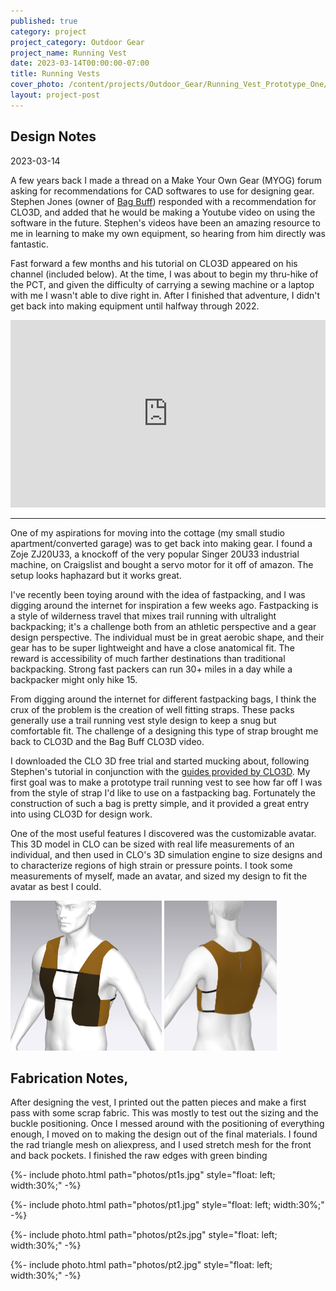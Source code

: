 ```yaml
---
published: true
category: project
project_category: Outdoor Gear
project_name: Running Vest
date: 2023-03-14T00:00:00-07:00
title: Running Vests
cover_photo: /content/projects/Outdoor_Gear/Running_Vest_Prototype_One/photos/cover_photo.jpg
layout: project-post
---
```


## Design Notes
2023-03-14

A few years back I made a thread on a Make Your Own Gear (MYOG) forum asking for recommendations for CAD softwares to use for designing gear. Stephen Jones (owner of [Bag Buff](https://www.bagbuff.com/)) responded with a recommendation for CLO3D, and added that he would be making a Youtube video on using the software in the future. Stephen's videos have been an amazing resource to me in learning to make my own equipment, so hearing from him directly was fantastic. 

Fast forward a few months and his tutorial on CLO3D appeared on his channel (included below). At the time, I was about to begin my thru-hike of the PCT, and given the difficulty of carrying a sewing machine or a laptop with me I wasn't able to dive right in. After I finished that adventure, I didn't get back into making equipment until halfway through 2022. 

<iframe width="100%" height="300" src="https://www.youtube.com/embed/TKXYGookZUw" title="YouTube video player" frameborder="0" allow="accelerometer; autoplay; clipboard-write; encrypted-media; gyroscope; picture-in-picture; web-share"> </iframe>

---

One of my aspirations for moving into the cottage (my small studio apartment/converted garage) was to get back into making gear. I found a Zoje ZJ20U33, a knockoff of the very popular Singer 20U33 industrial machine, on Craigslist and bought a servo motor for it off of amazon. The setup looks haphazard but it works great. 

I've recently been toying around with the idea of fastpacking, and I was digging around the internet for inspiration a few weeks ago. Fastpacking is a style of wilderness travel that mixes trail running with ultralight backpacking; it's a challenge both from an athletic perspective and a gear design perspective. The individual must be in great aerobic shape, and their gear has to be super lightweight and have a close anatomical fit. The reward is accessibility of much farther destinations than traditional backpacking. Strong fast packers can run 30+ miles in a day while a backpacker might only hike 15. 

From digging around the internet for different fastpacking bags, I think the crux of the problem is the creation of well fitting straps. These packs generally use a trail running vest style design to keep a snug but comfortable fit. The challenge of a designing this type of strap brought me back to CLO3D and the Bag Buff CLO3D video. 

I downloaded the CLO 3D free trial and started mucking about, following Stephen's tutorial in conjunction with the [guides provided by CLO3D](https://support.clo3d.com/hc/en-us/categories/360002306994-Lessons). My first goal was to make a prototype trail running vest to see how far off I was from the style of strap I'd like to use on a fastpacking bag. Fortunately the construction of such a bag is pretty simple, and it provided a great entry into using CLO3D for design work. 

One of the most useful features I discovered was the customizable avatar. This 3D model in CLO can be sized with real life measurements of an individual, and then used in CLO's 3D simulation engine to size designs and to characterize regions of high strain or pressure points. I took some measurements of myself, made an avatar, and sized my design to fit the avatar as best I could. 

<img src="/content/projects/Outdoor_Gear/Running_Vest_Prototype_One/photos/cover_photo.jpg" height = "240px" display = "flex">
<img src="/content/projects/Outdoor_Gear/Running_Vest_Prototype_One/photos/back.png" height = "240px" display = "flex">



## Fabrication Notes, 

After designing the vest, I printed out the patten pieces and make a first pass with some scrap fabric. This was mostly to test out the sizing and the buckle positioning.
Once I messed around with the positioning of everything enough, I moved on to making the design out of the final materials. I found the rad triangle mesh on aliexpress, and I used stretch mesh for the front and back pockets. I finished the raw edges with green binding 

{%- include photo.html 
    path="photos/pt1s.jpg"
    style="float: left; width:30%;"
-%} 

{%- include photo.html 
    path="photos/pt1.jpg"
    style="float: left; width:30%;"
-%} 


{%- include photo.html 
    path="photos/pt2s.jpg"
    style="float: left; width:30%;"
-%} 

{%- include photo.html 
    path="photos/pt2.jpg"
    style="float: left; width:30%;"
-%} 
